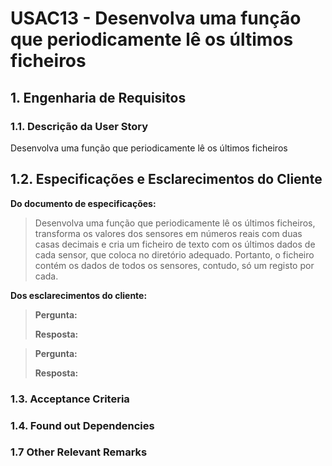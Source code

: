 # USAC13 - Desenvolva uma função que periodicamente lê os últimos ficheiros
## 1. Engenharia de Requisitos

### 1.1. Descrição da User Story

Desenvolva uma função que periodicamente lê os últimos ficheiros

## 1.2. Especificações e Esclarecimentos do Cliente

**Do documento de especificações:**

>Desenvolva uma função que periodicamente lê os últimos ficheiros, transforma os valores dos sensores em números reais com duas casas decimais e cria um ficheiro de texto com os últimos dados de cada sensor, que coloca no diretório adequado. Portanto, o ficheiro contém os dados de todos os sensores, contudo, só um registo por cada.

**Dos esclarecimentos do cliente:**

> **Pergunta:**
>
> **Resposta:**

> **Pergunta:**
>
> **Resposta:**

### 1.3. Acceptance Criteria


### 1.4. Found out Dependencies


### 1.7 Other Relevant Remarks


